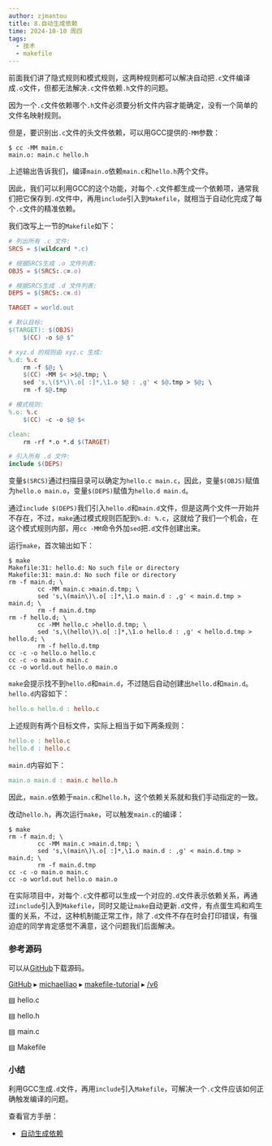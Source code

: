 ```yaml
---
author: zjmantou
title: 8.自动生成依赖
time: 2024-10-10 周四
tags:
  - 技术
  - makefile
---
```

前面我们讲了隐式规则和模式规则，这两种规则都可以解决自动把`.c`文件编译成`.o`文件，但都无法解决`.c`文件依赖`.h`文件的问题。

因为一个`.c`文件依赖哪个`.h`文件必须要分析文件内容才能确定，没有一个简单的文件名映射规则。

但是，要识别出`.c`文件的头文件依赖，可以用GCC提供的`-MM`参数：

```shell
$ cc -MM main.c
main.o: main.c hello.h
```

上述输出告诉我们，编译`main.o`依赖`main.c`和`hello.h`两个文件。

因此，我们可以利用GCC的这个功能，对每个`.c`文件都生成一个依赖项，通常我们把它保存到`.d`文件中，再用`include`引入到`Makefile`，就相当于自动化完成了每个`.c`文件的精准依赖。

我们改写上一节的`Makefile`如下：

```makefile
# 列出所有 .c 文件:
SRCS = $(wildcard *.c)

# 根据SRCS生成 .o 文件列表:
OBJS = $(SRCS:.c=.o)

# 根据SRCS生成 .d 文件列表:
DEPS = $(SRCS:.c=.d)

TARGET = world.out

# 默认目标:
$(TARGET): $(OBJS)
	$(CC) -o $@ $^

# xyz.d 的规则由 xyz.c 生成:
%.d: %.c
	rm -f $@; \
	$(CC) -MM $< >$@.tmp; \
	sed 's,\($*\)\.o[ :]*,\1.o $@ : ,g' < $@.tmp > $@; \
	rm -f $@.tmp

# 模式规则:
%.o: %.c
	$(CC) -c -o $@ $<

clean:
	rm -rf *.o *.d $(TARGET)

# 引入所有 .d 文件:
include $(DEPS)
```

变量`$(SRCS)`通过扫描目录可以确定为`hello.c main.c`，因此，变量`$(OBJS)`赋值为`hello.o main.o`，变量`$(DEPS)`赋值为`hello.d main.d`。

通过`include $(DEPS)`我们引入`hello.d`和`main.d`文件，但是这两个文件一开始并不存在，不过，`make`通过模式规则匹配到`%.d: %.c`，这就给了我们一个机会，在这个模式规则内部，用`cc -MM`命令外加`sed`把`.d`文件创建出来。

运行`make`，首次输出如下：

```shell
$ make
Makefile:31: hello.d: No such file or directory
Makefile:31: main.d: No such file or directory
rm -f main.d; \
        cc -MM main.c >main.d.tmp; \
        sed 's,\(main\)\.o[ :]*,\1.o main.d : ,g' < main.d.tmp > main.d; \
        rm -f main.d.tmp
rm -f hello.d; \
        cc -MM hello.c >hello.d.tmp; \
        sed 's,\(hello\)\.o[ :]*,\1.o hello.d : ,g' < hello.d.tmp > hello.d; \
        rm -f hello.d.tmp
cc -c -o hello.o hello.c
cc -c -o main.o main.c
cc -o world.out hello.o main.o
```

`make`会提示找不到`hello.d`和`main.d`，不过随后自动创建出`hello.d`和`main.d`。`hello.d`内容如下：

```makefile
hello.o hello.d : hello.c
```

上述规则有两个目标文件，实际上相当于如下两条规则：

```makefile
hello.o : hello.c
hello.d : hello.c
```

`main.d`内容如下：

```makefile
main.o main.d : main.c hello.h
```

因此，`main.o`依赖于`main.c`和`hello.h`，这个依赖关系就和我们手动指定的一致。

改动`hello.h`，再次运行`make`，可以触发`main.c`的编译：

```shell
$ make
rm -f main.d; \
        cc -MM main.c >main.d.tmp; \
        sed 's,\(main\)\.o[ :]*,\1.o main.d : ,g' < main.d.tmp > main.d; \
        rm -f main.d.tmp
cc -c -o main.o main.c
cc -o world.out hello.o main.o
```

在实际项目中，对每个`.c`文件都可以生成一个对应的`.d`文件表示依赖关系，再通过`include`引入到`Makefile`，同时又能让`make`自动更新`.d`文件，有点蛋生鸡和鸡生蛋的关系，不过，这种机制能正常工作，除了`.d`文件不存在时会打印错误，有强迫症的同学肯定感觉不满意，这个问题我们后面解决。

### 参考源码

可以从[GitHub](https://github.com/michaelliao/makefile-tutorial/tree/main/v6)下载源码。

[GitHub](https://github.com/) ▸ [michaelliao](https://github.com/michaelliao) ▸ [makefile-tutorial](https://github.com/michaelliao/makefile-tutorial) ▸ [/v6](https://github.com/michaelliao/makefile-tutorial/tree/main/v6)

▤ hello.c

▤ hello.h

▤ main.c

▤ Makefile

### 小结

利用GCC生成`.d`文件，再用`include`引入`Makefile`，可解决一个`.c`文件应该如何正确触发编译的问题。

查看官方手册：

- [自动生成依赖](https://www.gnu.org/software/make/manual/html_node/Automatic-Prerequisites.html) 